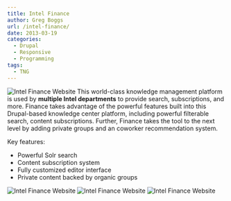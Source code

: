```yaml
---
title: Intel Finance
author: Greg Boggs
url: /intel-finance/
date: 2013-03-19
categories:
  - Drupal
  - Responsive
  - Programming
tags:
  - TNG
---
```

<img src="/portfolio/intel-finance_1.jpg" alt="Intel Finance Website" />
This world-class knowledge management platform is used by <strong>multiple Intel departments</strong> to provide search, subscriptions,
and more<!--more-->. Finance takes advantage of the powerful features built into this Drupal-based knowledge center platform, 
including powerful filterable search, content subscriptions. Further, Finance takes the tool to the next level by adding 
private groups and an coworker recommendation system.

Key features:

  * Powerful Solr search
  * Content subscription system
  * Fully customized editor interface
  * Private content backed by organic groups
  
<img src="/portfolio/intel-finance_2.jpg" alt="Intel Finance Website" />

<img src="/portfolio/intel-finance_3.png" alt="Intel Finance Website" />

<img src="/portfolio/intel-finance_4.png" alt="Intel Finance Website" />